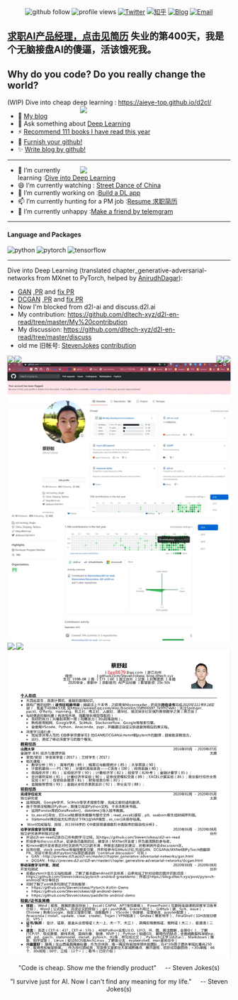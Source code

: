 <!--
**StevenJokes/StevenJokes** is a ✨ _special_ ✨ repository because its `README.md` (this file) appears on your GitHub profile.
### Hi there 👋
Here are some ideas to get you started:

- 🔭 I’m currently working on ...
- 🌱 I’m currently learning ...
- 👯 I’m looking to collaborate on ...
- 🤔 I’m looking for help with ...
- 💬 Ask me about ...
- 📫 How to reach me: ...
- 😄 Pronouns: ...
- ⚡ Fun fact: ...
read:https://github.com/anuraghazra/github-readme-stats to furnish your github!
- 🔭 I’m currently hunting for a product manager, data scientist job :[resume](https://blog.dltech.xyz/post/jian-li/)
<img align="right" src="https://github-readme-stats.vercel.app/api/top-langs/?username=StevenJokes&theme=tokyonight&layout=compact&line_height=27"/>
- 😄 I’m currently watching : [Street Dance of China](https://www.youtube.com/playlist?list=PLl0fCInDL_WHHIaXGAe2U7ryKD_SAkiXU)
- 
summary:https://github.com/Jhingun1/Jhingun1
<details>
<summary>Expand: More About Me(StevenJokes)...</summary>
   </details>
-->

<p align="center"> 
  <img src="https://img.shields.io/github/followers/StevenJokes?label=Followers" width="103px" alt="github follow" />
  <img src="https://komarev.com/ghpvc/?username=StevenJokes" width="129px" alt="profile views" /> 
  <a href="https://twitter.com/Steven72815911"><img src="https://img.shields.io/twitter/follow/Steven72815911?label=Twitter&style=social" width="103px" alt="Twitter"></a>
  <a href="https://www.zhihu.com/people/Steven_Jokes"><img src="https://img.shields.io/badge/知乎--_.svg?style=social&logo=zhihu" width="63px" alt="知乎"></a>
  <a href="https://blog.dltech.xyz/"><img src="https://img.shields.io/badge/blog-simplicity-ffffff.svg?style=social" width="121px" alt="Blog"></a>
  <a href="mailto:llgg8679@qq.com"><img src="https://img.shields.io/badge/email-welcome-ffffff.svg?style=social" width="121px" alt="Email"></a>
 <p align="center"> 

## [求职AI产品经理，点击见简历](https://blog.dltech.xyz/post/jian-li/)  失业的第400天，我是个无脑接盘AI的傻逼，活该饿死我。

Why do you code? Do you really change the world?
---

(WIP) Dive into cheap deep learning : https://aieye-top.github.io/d2cl/
<a href=https://blog.dltech.xyz/>
  <img align="right" src="https://github-readme-stats.vercel.app/api/top-langs/?username=StevenJokess&theme=tokyonight&layout=compact&line_height=27" width="340"/>
</a>

- 🌈 [My blog](https://blog.dltech.xyz/)
- 💬 Ask something about [Deep Learning](http://discuss.d2l.ai)
- ⚡ [Recommend 111 books I have read this year](https://weread.qq.com/misc/booklist/358906697_7e9fYZVah)
- 🤔 [Furnish your github!](https://github.com/anuraghazra/github-readme-stats)
- ✨ [Write blog by github!](https://github.com/getgridea/gridea)

---


<a href=https://blog.dltech.xyz/>
  <img align="right" src="https://github-readme-stats.vercel.app/api?username=StevenJokess&show_icons=true&theme=tokyonight&include_all_commits=true" width="340" />
</a>

- 🌱 I’m currently learning :[Dive into Deep Learning](http://preview.d2l.ai/d2l-en/master/)
- 😄 I’m currently watching : [Street Dance of China](https://www.youtube.com/watch?v=TDRpPtKkVn8)
- 🔭 I’m currently working on :[Build a DL app](https://www.youtube.com/watch?v=O_2KBhkIvnc)
- 📫 I’m currently hunting for a PM job :[Resume 求职简历](https://blog.dltech.xyz/post/jian-li/) 
- 👋 I’m currently unhappy :[Make a friend by telemgram](https://t.me/StevenJokes)

---

#### Language and Packages
<p>  
   <img src="https://devicons.github.io/devicon/devicon.git/icons/python/python-original.svg" alt="python" width="40" height="40"/>  
   <img src="https://www.vectorlogo.zone/logos/pytorch/pytorch-icon.svg" alt="pytorch" width="40" height="40"/> 
   <img src="https://www.vectorlogo.zone/logos/tensorflow/tensorflow-icon.svg" alt="tensorflow" width="40" height="40"/>
</p>

---

Dive into Deep Learning (translated chapter_generative-adversarial-networks from MXnet to PyTorch, helped by [AnirudhDagar](https://github.com/AnirudhDagar)):
- [GAN](http://preview.d2l.ai/d2l-en/master/chapter_generative-adversarial-networks/gan.html) ,[PR](https://github.com/d2l-ai/d2l-en/pull/1358) and [fix PR](https://github.com/d2l-ai/d2l-en/pull/1400)
- [DCGAN](http://preview.d2l.ai/d2l-en/master/chapter_generative-adversarial-networks/dcgan.html) ,[PR](https://github.com/d2l-ai/d2l-en/pull/1309) and [fix PR](https://github.com/d2l-ai/d2l-en/pull/1422)
- Now I'm blocked from d2l-ai and discuss.d2l.ai
- My contribution: https://github.com/dltech-xyz/d2l-en-read/tree/master/My%20contribution
- My discussion: https://github.com/dltech-xyz/d2l-en-read/tree/master/discuss
- old me 旧帐号: [StevenJokes](https://github.com/StevenJokess/StevenJokess/blob/master/prove.jpg) [contribution](https://github.com/StevenJokess/StevenJokess/blob/master/old%20me.jpg)

<a href=https://github.com/StevenJokess/paddlelite-andriod-demo>
  <img align="left" src="https://github-readme-stats.vercel.app/api/pin?username=StevenJokess&repo=paddlelite-andriod-demo&theme=tokyonight&line_height=13"/>
</a>
<a href=https://github.com/StevenJokess/djl-android-demo>
  <img align="right" src="https://github-readme-stats.vercel.app/api/pin?username=StevenJokess&repo=djl-android-demo&theme=tokyonight&line_height=13"/>
</a>
<a href=https://github.com/StevenJokess/pytorch-andriod-greatdemo>
  <img align="left" src="https://github-readme-stats.vercel.app/api/pin?username=StevenJokess&repo=pytorch-andriod-greatdemo&theme=tokyonight&line_height=13"/>
</a>
<a href=https://github.com/StevenJokess/Pytorch-Kotlin-Demo>
  <img align="right" src="https://github-readme-stats.vercel.app/api/pin?username=StevenJokess&repo=Pytorch-Kotlin-Demo&theme=tokyonight&line_height=13"/>
</a>


<a href=https://github.com/StevenJokess/StevenJokess/blob/master/prove.jpg>
  <img align="center" src="https://github.com/StevenJokess/StevenJokess/blob/master/prove0.jpg"/>
</a>
<a href=https://github.com/StevenJokess/StevenJokess/blob/master/old%20me.jpg>
  <img align="center" src="https://github.com/StevenJokess/StevenJokess/blob/master/old%20me.jpg"/>
</a>
<a href=https://github.com/dltech-xyz/d2l-en-read/blob/master/My%20contribution/Snipaste_2020-09-13_19-03-15.jpg>
  <img align="center" src="https://github.com/dltech-xyz/d2l-en-read/blob/master/My%20contribution/Snipaste_2020-09-13_19-03-15.jpg"/>
</a>
<a href=https://github.com/dltech-xyz/d2l-en-read/blob/master/My%20contribution/Snipaste_2020-09-13_20-09-25.jpg>
  <img align="center" src="https://github.com/dltech-xyz/d2l-en-read/blob/master/My%20contribution/Snipaste_2020-09-13_20-09-25.jpg"/>
</a>
<a href=https://github.com/StevenJokess/StevenJokess/blob/master/resume.jpg>
  <img align="center" src="https://github.com/StevenJokess/StevenJokess/blob/master/resume.jpg"/>
</a>

 
 <p align="center"> "Code is cheap. Show me the friendly product" &nbsp;&nbsp;&nbsp; -- Steven Jokes(s)  </p>
 <p align="center"> "I survive just for AI. Now I can't find any meaning for my life." &nbsp;&nbsp;&nbsp; -- Steven Jokes(s)  </p>
